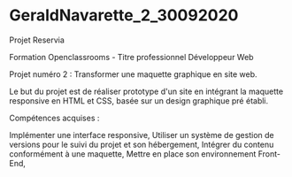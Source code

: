 # GeraldNavarette_2_30092020
Projet Reservia

Formation Openclassrooms - Titre professionnel Développeur Web

Projet numéro 2 : Transformer une maquette graphique en site web.

Le but du projet est de réaliser prototype d'un site en intégrant la maquette responsive en HTML et CSS, basée sur un design graphique pré établi.


Compétences acquises : 

Implémenter une interface responsive, 
Utiliser un système de gestion de versions pour le suivi du projet et son hébergement, 
Intégrer du contenu conformément à une maquette, 
Mettre en place son environnement Front-End, 

